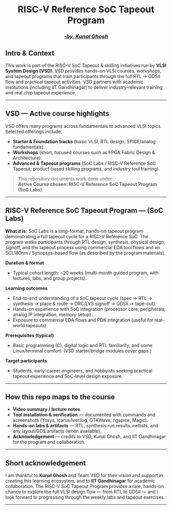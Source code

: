 <h1 align="center"><b>RISC‑V Reference SoC Tapeout Program</b></h1>
<h3 align="center"><b><i><a href="https://in.linkedin.com/in/kunal-ghosh-vlsisystemdesign-com-28084836" target="_blank">-by, Kunal Ghosh</a></i></b></h3>

## Intro & Context
This work is part of the RISC-V SoC Tapeout & skilling initiatives run by **VLSI System Design (VSD)**. VSD provides hands-on VLSI courses, workshops, and tapeout programs that train participants through the full RTL → GDSII flow and practical tapeout activities. VSD partners with academic institutions (including IIT Gandhinagar) to deliver industry-relevant training and real chip tapeout experience.

---

## VSD — Active course highlights
VSD offers many programs across fundamentals to advanced VLSI topics. Selected offerings include:
- **Starter & Foundation tracks** (basic VLSI, RTL design, SPICE/analog fundamentals). 
- **Workshops** (short, focused courses such as FPGA Fabric Design & Architecture).
- **Advanced & Tapeout programs** (SoC Labs / RISC-V Reference SoC Tapeout, product-based skilling programs, and industry tool training).

> This repository documents work done under:  
> **Active Course chosen:** **RISC-V Reference SoC Tapeout Program (SoC Labs)**.

---

## RISC-V Reference SoC Tapeout Program — (SoC Labs)
**What it is:** SoC Labs is a long-format, hands-on tapeout program demonstrating a full tapeout cycle for a RISC-V Reference SoC. The program walks participants through RTL design, synthesis, physical design, signoff, and the tapeout process using commercial EDA tool flows and an SCL180nm / Synopsys-based flow (as described by the program materials).

**Duration & format**
- Typical cohort length: ~20 weeks (multi-month guided program, with lectures, labs, and group projects).

**Learning outcomes**
- End-to-end understanding of a SoC tapeout cycle (spec → RTL → synthesis → place & route → DRC/LVS signoff → GDSII → tape-out).
- Hands-on experience with SoC integration (processor core, peripherals, analog IP integration, memory setup).
- Exposure to commercial EDA flows and PDK integration (useful for real-world tapeouts).

**Prerequisites (typical)**
- Basic programming (C), digital logic and RTL familiarity, and some Linux/terminal comfort. (VSD starter/bridge modules cover gaps.)

**Target participants**
- Students, early-career engineers, and hobbyists seeking practical tapeout experience and SoC-level design exposure.

---

## How this repo maps to the course
- **Video summary / lecture notes**.  
- **Tool installation & verification** — documented with commands and screenshots (Yosys, Icarus/iverilog, GTKWave, ngspice, Magic).  
- **Hands-on labs & artifacts** — RTL, synthesis run results, netlists, and any layout/GDS artifacts (when available).  
- **Acknowledgement** — credits to VSD, Kunal Ghosh, and IIT Gandhinagar for the program and collaboration.

---

## Short acknowledgement
I am thankful to **Kunal Ghosh** and Team VSD for their vision and support in creating this learning ecosystem, and to **IIT Gandhinagar** for academic collaboration. The RISC-V SoC Tapeout Program provides a rare, hands-on chance to explore the full VLSI design flow — from RTL to GDSII — and I look forward to progressing through the weekly labs and tapeout exercises.

---
